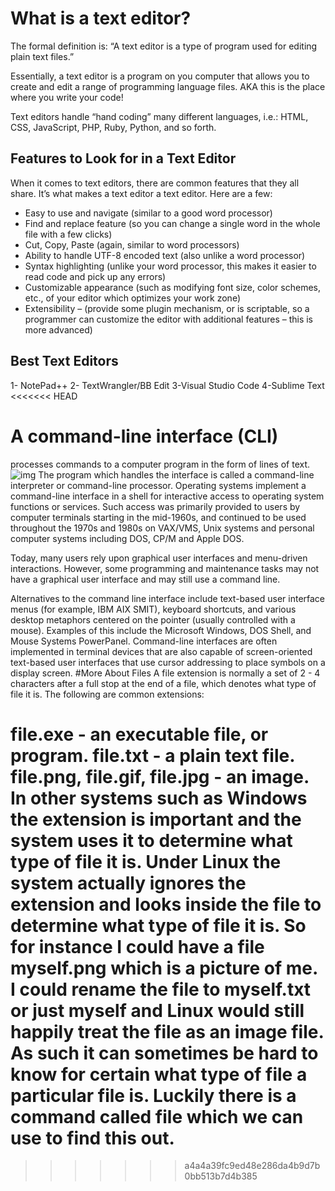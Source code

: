 # What is a text editor?
The formal definition is: “A text editor is a type of program used for editing plain text files.”

Essentially, a text editor is a program on you computer that allows you to create and edit a range of programming language files. AKA this is the place where you write your code!

Text editors handle “hand coding” many different languages, i.e.: HTML, CSS, JavaScript, PHP, Ruby, Python, and so forth.
## Features to Look for in a Text Editor
When it comes to text editors, there are common features that they all share. It’s what makes a text editor a text editor. Here are a few:

+ Easy to use and navigate (similar to a good word processor)
+ Find and replace feature (so you can change a single word in the whole file with a few clicks)
+ Cut, Copy, Paste (again, similar to word processors)
+ Ability to handle UTF-8 encoded text (also unlike a word processor)
+ Syntax highlighting (unlike your word processor, this makes it easier to read code and pick up any errors)
+ Customizable appearance (such as modifying font size, color schemes, etc., of your editor which optimizes your work zone)
+ Extensibility – (provide some plugin mechanism, or is scriptable, so a programmer can customize the editor with additional features – this is more advanced)
## Best Text Editors 
1- NotePad++
2- TextWrangler/BB Edit
3-Visual Studio Code
4-Sublime Text
<<<<<<< HEAD

# A command-line interface (CLI)
 processes commands to a computer program in the form of lines of text.
 ![img](https://www.dataquest.io/wp-content/uploads/2019/07/command-line-courses-dataquest-1000x520-1.gif)
 The program which handles the interface is called a command-line interpreter or command-line processor. Operating systems implement a command-line interface in a shell for interactive access to operating system functions or services. Such access was primarily provided to users by computer terminals starting in the mid-1960s, and continued to be used throughout the 1970s and 1980s on VAX/VMS, Unix systems and personal computer systems including DOS, CP/M and Apple DOS.

Today, many users rely upon graphical user interfaces and menu-driven interactions. However, some programming and maintenance tasks may not have a graphical user interface and may still use a command line.

Alternatives to the command line interface include text-based user interface menus (for example, IBM AIX SMIT), keyboard shortcuts, and various desktop metaphors centered on the pointer (usually controlled with a mouse). Examples of this include the Microsoft Windows, DOS Shell, and Mouse Systems PowerPanel. Command-line interfaces are often implemented in terminal devices that are also capable of screen-oriented text-based user interfaces that use cursor addressing to place symbols on a display screen.
#More About Files
A file extension is normally a set of 2 - 4 characters after a full stop at the end of a file, which denotes what type of file it is. The following are common extensions:

file.exe - an executable file, or program.
file.txt - a plain text file.
file.png, file.gif, file.jpg - an image.
In other systems such as Windows the extension is important and the system uses it to determine what type of file it is. Under Linux the system actually ignores the extension and looks inside the file to determine what type of file it is. So for instance I could have a file myself.png which is a picture of me. I could rename the file to myself.txt or just myself and Linux would still happily treat the file as an image file. As such it can sometimes be hard to know for certain what type of file a particular file is. Luckily there is a command called file which we can use to find this out.
=======
>>>>>>> a4a4a39fc9ed48e286da4b9d7b0bb513b7d4b385
